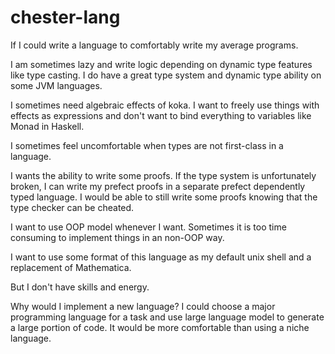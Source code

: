 # chester-lang

If I could write a language to comfortably write my average programs.

I am sometimes lazy and write logic depending on dynamic type features like type casting. I do have a great type system and dynamic type ability on some JVM languages.

I sometimes need algebraic effects of koka. I want to freely use things with effects as expressions and don't want to bind everything to variables like Monad in Haskell.

I sometimes feel uncomfortable when types are not first-class in a language.

I wants the ability to write some proofs. If the type system is unfortunately broken, I can write my prefect proofs in a separate prefect dependently typed language. I would be able to still write some proofs knowing that the type checker can be cheated.

I want to use OOP model whenever I want. Sometimes it is too time consuming to implement things in an non-OOP way.

I want to use some format of this language as my default unix shell and a replacement of Mathematica.

But I don't have skills and energy.

Why would I implement a new language? I could choose a major programming language for a task and use large language model to generate a large portion of code. It would be more comfortable than using a niche language.